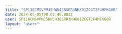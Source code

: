 ```yaml
---
title: "SP116CMSVPMJ5HW5438SRR3NHX01ZCGT2F4MFKG0R"
date: 2024-08-05T08:02:49.882Z
user: SP116CMSVPMJ5HW5438SRR3NHX01ZCGT2F4MFKG0R
layout: "users"
---
```

    